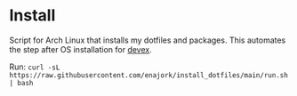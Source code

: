 # Install
Script for Arch Linux that installs my dotfiles and packages. This automates the step after OS installation for [devex](https://github.com/enajork/devex).

Run: `curl -sL https://raw.githubusercontent.com/enajork/install_dotfiles/main/run.sh | bash`
